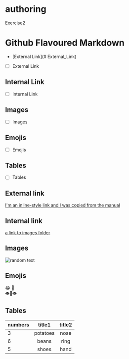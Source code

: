 # authoring
Exercise2
# Github Flavoured Markdown
- [External Link](# External_Link)
 - [ ] External Link


## Internal Link
- [ ] Internal Link

## Images
- [ ] Images

## Emojis
- [ ] Emojis

## Tables
- [ ] Tables


## <a name="External_Link">External link</a> 
[I'm an inline-style link and I was copied from the manual](https://github.com/)

## Internal link
[a link to images folder](https://github.com/BanSameer/authoring/tree/main/Picturesfolderex2)

## Images
![random text]()

## Emojis
:joy: 🤖
\
👁👄👁

## Tables

| numbers | title1 | title2 |
|----------|:-------------:|:------:|
| 3 | potatoes | nose |
| 6 | beans |ring |
| 5 | shoes |hand | 



